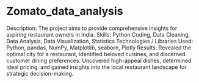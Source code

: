 # Zomato_data_analysis
Description: The project aims to provide comprehensive insights for aspiring restaurant owners in India.
Skills: Python Coding, Data Cleaning, Data Analysis, Data Visualization, Statistics
Technologies / Libraries Used: Python, pandas, NumPy, Matplotlib, seaborn, Plotly
Results: Revealed the optimal city for a restaurant, identified beloved cuisines, and discerned customer dining preferences. Uncovered high-appeal dishes, determined ideal pricing, and gained insights into the local restaurant landscape for strategic decision-making.
